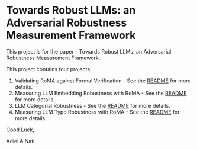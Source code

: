 # Towards Robust LLMs: an Adversarial Robustness Measurement Framework
This project is for the paper - Towards Robust LLMs: an Adversarial Robustness Measurement Framework.

This project contains four projects:

1. Validating RoMA against Formal Verification -  See the [README](validate-RoMA-with-exact-count/) for more details.
2. Measuring LLM Embedding Robustness with RoMA - See the   [README](llm-embedding-robustness-with-RoMA/) for more details.
3. LLM Categorial Robustness - See the  [README](llm-categorial-robustness/) for more details.
4. Measuring LLM Typo Robustness with RoMA - See the [README](llm-typo-robustness-with-RoMA/) for more details.

Good Luck,

Adiel & Nati
